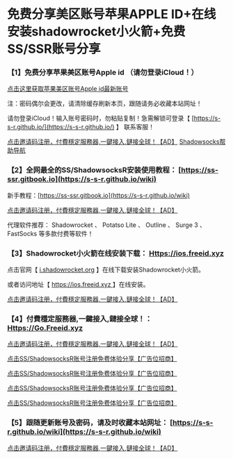 # 免费分享美区账号苹果APPLE ID+在线安装shadowrocket小火箭+免费SS/SSR账号分享

### 【1】免费分享苹果美区账号Apple id （请勿登录iCloud！）

[点击这里获取苹果美区账号Apple id最新账号](https://shadowsocks-help.github.io/Shadowsocks/appleid.html)

注：密码偶尔会更改，请清除缓存刷新本页，跟随请务必收藏本站网址！

请勿登录iCloud！输入账号密码时，勿粘贴复制！急需解锁可登录【 [https://s-s-r.github.io/](https://s-s-r.github.io/) 】 联系客服！

[点击邀请码注册，付費穩定服務器,一鍵接入,鏈接全球！【AD】](https://s-s-r.github.io/) [Shadowsocks帮助导航](https://shadowsocks-help.github.io/)



### 【2】全网最全的SS/ShadowsocksR安装使用教程： [https://ss-ssr.gitbook.io](https://s-s-r.github.io/wiki)

新手教程：[https://ss-ssr.gitbook.io](https://s-s-r.github.io/wiki)

[点击邀请码注册，付費穩定服務器,一鍵接入,鏈接全球！【AD】](https://s-s-r.github.io/)

代理软件推荐： Shadowrocket 、 Potatso Lite 、 Outline 、 Surge 3 、 FastSocks 等多款付费等软件！

### 【3】Shadowrocket小火箭在线安装下载： [Https://ios.freeid.xyz](https://shadowsocks-help.github.io/ios)

点击官网【 [i.shadowrocket.org](https://shadowsocks-help.github.io/ios) 】在线下载安装Shadowrocket小火箭。

或者访问地址【 [https://ios.freeid.xyz ](https://shadowsocks-help.github.io/ios) 】在线安装。

[点击邀请码注册，付費穩定服務器,一鍵接入,鏈接全球！【AD】](https://s-s-r.github.io/)

### 【4】付費穩定服務器,一鍵接入,鏈接全球！： [Https://Go.Freeid.xyz](https://s-s-r.github.io/)

[点击邀请码注册，付費穩定服務器,一鍵接入,鏈接全球！【AD】](https://s-s-r.github.io/)

[点击SS/ShadowsocksR账号注册免费体验分享【广告位招商】](https://s-s-r.github.io/)

[点击SS/ShadowsocksR账号注册免费体验分享【广告位招商】](https://s-s-r.github.io/)

[点击SS/ShadowsocksR账号注册免费体验分享【广告位招商】](https://s-s-r.github.io/)

[点击SS/ShadowsocksR账号注册免费体验分享【广告位招商】](https://s-s-r.github.io/)

### 【5】跟随更新账号及密码，请及时收藏本站网址： [https://s-s-r.github.io/wiki](https://s-s-r.github.io/wiki)

[点击邀请码注册，付費穩定服務器,一鍵接入,鏈接全球！【AD】](https://s-s-r.github.io/)
